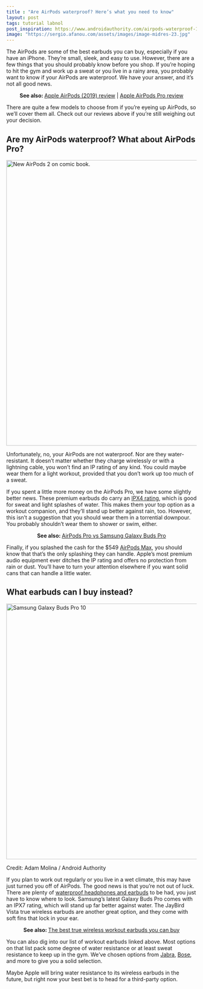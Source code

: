 ```yaml
---
title : "Are AirPods waterproof? Here’s what you need to know"
layout: post
tags: tutorial labnol
post_inspiration: https://www.androidauthority.com/airpods-waterproof-1216373/
image: "https://sergio.afanou.com/assets/images/image-midres-23.jpg"
---
```


<p><html><body></p>
<p>The AirPods are some of the best earbuds you can buy, especially if you have an iPhone. They&#8217;re small, sleek, and easy to use. However, there are a few things that you should probably know before you shop. If you&#8217;re hoping to hit the gym and work up a sweat or you live in a rainy area, you probably want to know if your AirPods are waterproof. We have your answer, and it&#8217;s not all good news.
</p>
<p style="text-align: center;"><strong>See also: </strong><a href="https://www.androidauthority.com/apple-airpods-2019-review-988530/" target="_blank" rel="noopener">Apple AirPods (2019) review</a> | <a href="https://www.androidauthority.com/apple-airpods-pro-review-1049878/" target="_blank" rel="noopener">Apple AirPods Pro review</a></p>
<p>There are quite a few models to choose from if you&#8217;re eyeing up AirPods, so we&#8217;ll cover them all. Check out our reviews above if you&#8217;re still weighing out your decision.</p>
<h2>Are my AirPods waterproof? What about AirPods Pro?</h2>
<p><img class="aligncenter wp-image-973510 noname size-aa-full-width aa-img" title="Airpods-2-6" src="https://cdn57.androidauthority.net/wp-content/uploads/2019/04/Airpods-2-6-1340x754.jpg" alt="New AirPods 2 on comic book." width="1340" height="754" data-attachment-id="973510" srcset="https://cdn57.androidauthority.net/wp-content/uploads/2019/04/Airpods-2-6-1340x754.jpg 1340w, https://cdn57.androidauthority.net/wp-content/uploads/2019/04/Airpods-2-6-300x170.jpg 300w, https://cdn57.androidauthority.net/wp-content/uploads/2019/04/Airpods-2-6-768x432.jpg 768w, https://cdn57.androidauthority.net/wp-content/uploads/2019/04/Airpods-2-6-840x472.jpg 840w, https://cdn57.androidauthority.net/wp-content/uploads/2019/04/Airpods-2-6-16x9.jpg 16w, https://cdn57.androidauthority.net/wp-content/uploads/2019/04/Airpods-2-6-32x18.jpg 32w, https://cdn57.androidauthority.net/wp-content/uploads/2019/04/Airpods-2-6-28x16.jpg 28w, https://cdn57.androidauthority.net/wp-content/uploads/2019/04/Airpods-2-6-56x32.jpg 56w, https://cdn57.androidauthority.net/wp-content/uploads/2019/04/Airpods-2-6-64x36.jpg 64w, https://cdn57.androidauthority.net/wp-content/uploads/2019/04/Airpods-2-6-712x400.jpg 712w, https://cdn57.androidauthority.net/wp-content/uploads/2019/04/Airpods-2-6-1000x563.jpg 1000w, https://cdn57.androidauthority.net/wp-content/uploads/2019/04/Airpods-2-6-1200x675.jpg 1200w, https://cdn57.androidauthority.net/wp-content/uploads/2019/04/Airpods-2-6-792x446.jpg 792w, https://cdn57.androidauthority.net/wp-content/uploads/2019/04/Airpods-2-6-1280x720.jpg 1280w, https://cdn57.androidauthority.net/wp-content/uploads/2019/04/Airpods-2-6-770x433.jpg 770w, https://cdn57.androidauthority.net/wp-content/uploads/2019/04/Airpods-2-6-356x200.jpg 356w, https://cdn57.androidauthority.net/wp-content/uploads/2019/04/Airpods-2-6.jpg 1920w" sizes="(max-width: 1340px) 100vw, 1340px" /></p>
<div class="aa-img-source-credit"></div>
<p>Unfortunately, no, your AirPods are not waterproof. Nor are they water-resistant. It doesn&#8217;t matter whether they charge wirelessly or with a lightning cable, you won&#8217;t find an IP rating of any kind. You could maybe wear them for a light workout, provided that you don&#8217;t work up too much of a sweat.</p>
<p>If you spent a little more money on the AirPods Pro, we have some slightly better news. These premium earbuds do carry an <a href="https://www.androidauthority.com/ip-ratings-explained-746306/" target="_blank" rel="noopener">IPX4 rating</a>, which is good for sweat and light splashes of water. This makes them your top option as a workout companion, and they&#8217;ll stand up better against rain, too. However, this isn&#8217;t a suggestion that you should wear them in a torrential downpour. You probably shouldn&#8217;t wear them to shower or swim, either.</p>
<p style="text-align: center;"><strong>See also: </strong><a href="https://www.androidauthority.com/apple-airpods-pro-vs-samsung-galaxy-buds-pro-1205104/" target="_blank" rel="noopener">AirPods Pro vs Samsung Galaxy Buds Pro</a></p>
<p>Finally, if you splashed the cash for the $549 <a href="https://www.androidauthority.com/apple-airpods-max-vs-bose-noise-cancelling-headphones-700-1202593/" target="_blank" rel="noopener">AirPods Max</a>, you should know that that&#8217;s the only splashing they can handle. Apple&#8217;s most premium audio equipment ever ditches the IP rating and offers no protection from rain or dust. You&#8217;ll have to turn your attention elsewhere if you want solid cans that can handle a little water.</p>
<h2>What earbuds can I buy instead?</h2>
<p><img class="aligncenter size-large wp-image-1192321 noname aa-img" title="Samsung Galaxy Buds Pro 10" src="https://cdn57.androidauthority.net/wp-content/uploads/2021/01/Samsung-Galaxy-Buds-Pro_10-1200x675.jpg" alt="Samsung Galaxy Buds Pro 10" width="1200" height="675" data-attachment-id="1192321" srcset="https://cdn57.androidauthority.net/wp-content/uploads/2021/01/Samsung-Galaxy-Buds-Pro_10-1200x675.jpg 1200w, https://cdn57.androidauthority.net/wp-content/uploads/2021/01/Samsung-Galaxy-Buds-Pro_10-300x170.jpg 300w, https://cdn57.androidauthority.net/wp-content/uploads/2021/01/Samsung-Galaxy-Buds-Pro_10-768x432.jpg 768w, https://cdn57.androidauthority.net/wp-content/uploads/2021/01/Samsung-Galaxy-Buds-Pro_10-1536x864.jpg 1536w, https://cdn57.androidauthority.net/wp-content/uploads/2021/01/Samsung-Galaxy-Buds-Pro_10-2048x1152.jpg 2048w, https://cdn57.androidauthority.net/wp-content/uploads/2021/01/Samsung-Galaxy-Buds-Pro_10-16x9.jpg 16w, https://cdn57.androidauthority.net/wp-content/uploads/2021/01/Samsung-Galaxy-Buds-Pro_10-32x18.jpg 32w, https://cdn57.androidauthority.net/wp-content/uploads/2021/01/Samsung-Galaxy-Buds-Pro_10-28x16.jpg 28w, https://cdn57.androidauthority.net/wp-content/uploads/2021/01/Samsung-Galaxy-Buds-Pro_10-56x32.jpg 56w, https://cdn57.androidauthority.net/wp-content/uploads/2021/01/Samsung-Galaxy-Buds-Pro_10-64x36.jpg 64w, https://cdn57.androidauthority.net/wp-content/uploads/2021/01/Samsung-Galaxy-Buds-Pro_10-712x400.jpg 712w, https://cdn57.androidauthority.net/wp-content/uploads/2021/01/Samsung-Galaxy-Buds-Pro_10-1000x563.jpg 1000w, https://cdn57.androidauthority.net/wp-content/uploads/2021/01/Samsung-Galaxy-Buds-Pro_10-792x446.jpg 792w, https://cdn57.androidauthority.net/wp-content/uploads/2021/01/Samsung-Galaxy-Buds-Pro_10-1280x720.jpg 1280w, https://cdn57.androidauthority.net/wp-content/uploads/2021/01/Samsung-Galaxy-Buds-Pro_10-840x472.jpg 840w, https://cdn57.androidauthority.net/wp-content/uploads/2021/01/Samsung-Galaxy-Buds-Pro_10-1340x754.jpg 1340w, https://cdn57.androidauthority.net/wp-content/uploads/2021/01/Samsung-Galaxy-Buds-Pro_10-770x433.jpg 770w, https://cdn57.androidauthority.net/wp-content/uploads/2021/01/Samsung-Galaxy-Buds-Pro_10-355x200.jpg 355w, https://cdn57.androidauthority.net/wp-content/uploads/2021/01/Samsung-Galaxy-Buds-Pro_10-675x380.jpg 675w, https://cdn57.androidauthority.net/wp-content/uploads/2021/01/Samsung-Galaxy-Buds-Pro_10-scaled.jpg 1920w" sizes="(max-width: 1200px) 100vw, 1200px" /></p>
<div class="aa-img-source-credit">
<div class="aa-img-source-and-credit full">
<div class="aa-img-credit text-right"><span>Credit: </span>Adam Molina / Android Authority</div>
</div>
</div>
<p>If you plan to work out regularly or you live in a wet climate, this may have just turned you off of AirPods. The good news is that you&#8217;re not out of luck. There are plenty of <a href="https://www.soundguys.com/best-waterproof-headphones-2-11663/">waterproof headphones and earbuds</a> to be had, you just have to know where to look. Samsung&#8217;s latest Galaxy Buds Pro comes with an IPX7 rating, which will stand up far better against water. The JayBird Vista true wireless earbuds are another great option, and they come with soft fins that lock in your ear.</p>
<p style="text-align: center;"><strong>See also: </strong><a href="https://www.androidauthority.com/best-true-wireless-workout-earbuds-963925/" target="_blank" rel="noopener">The best true wireless workout earbuds you can buy</a></p>
<p>You can also dig into our list of workout earbuds linked above. Most options on that list pack some degree of water resistance or at least sweat resistance to keep up in the gym. We&#8217;ve chosen options from <a href="https://www.androidauthority.com/jabra-elite-85t-review-1175467/" target="_blank" rel="noopener">Jabra</a>, <a href="https://www.androidauthority.com/bose-sport-earbuds-review-1187626/" target="_blank" rel="noopener">Bose</a>, and more to give you a solid selection.</p>
<p>Maybe Apple will bring water resistance to its wireless earbuds in the future, but right now your best bet is to head for a third-party option.</p>
</body></html></p>
